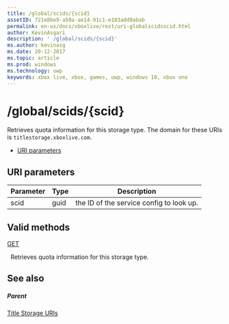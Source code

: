 ```yaml
---
title: /global/scids/{scid}
assetID: 721e8be9-a50a-ae14-91c1-e103add0abab
permalink: en-us/docs/xboxlive/rest/uri-globalscidsscid.html
author: KevinAsgari
description: ' /global/scids/{scid}'
ms.author: kevinasg
ms.date: 20-12-2017
ms.topic: article
ms.prod: windows
ms.technology: uwp
keywords: xbox live, xbox, games, uwp, windows 10, xbox one
---
```



# /global/scids/{scid}
Retrieves quota information for this storage type. 
The domain for these URIs is `titlestorage.xboxlive.com`.
 
  * [URI parameters](#ID4EV)
 
<a id="ID4EV"></a>

 
## URI parameters
 
| Parameter| Type| Description| 
| --- | --- | --- | 
| scid| guid| the ID of the service config to look up.| 
  
<a id="ID4ETB"></a>

 
## Valid methods

[GET](uri-globalscidsscid-get.md)

&nbsp;&nbsp;Retrieves quota information for this storage type. 
 
<a id="ID4E4B"></a>

 
## See also
 
<a id="ID4E6B"></a>

 
##### Parent 

[Title Storage URIs](atoc-reference-storagev2.md)

   